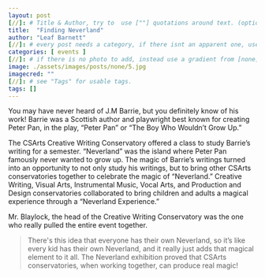 ```yaml
---
layout: post
[//]: # Title & Author, try to  use [""] quotations around text. (optional, just formality).
title:  "Finding Neverland"
author: "Leaf Barnett"
[//]: # every post needs a category, if there isnt an apparent one, use [misc].
categories: [ events ]
[//]: # if there is no photo to add, instead use a gradient from [none] folder by picking a number from 1-10. (all gradients are .jpg)
image: ./assets/images/posts/none/5.jpg
imagecred: ""
[//]: # see "Tags" for usable tags.
tags: []
---
```

You may have never heard of J.M Barrie, but you definitely know of his work! Barrie was a Scottish author and playwright best known for creating Peter Pan, in the play, “Peter Pan” or “The Boy Who Wouldn’t Grow Up.”  

The CSArts Creative Writing Conservatory offered a class to study Barrie’s writing for a semester. “Neverland” was the island where Peter Pan famously never wanted to grow up. The magic of Barrie’s writings turned into an opportunity to not only study his writings, but to bring other CSArts conservatories together to celebrate the magic of “Neverland.” Creative Writing, Visual Arts, Instrumental Music, Vocal Arts, and Production and Design conservatories collaborated to bring children and adults a magical experience through a “Neverland Experience.” 

Mr. Blaylock, the head of the Creative Writing Conservatory was the one who really pulled the entire event together. 

> There's this idea that everyone has their own Neverland, so it’s like every kid has their own Neverland, and it really just adds that magical element to it all. The Neverland exhibition proved that CSArts conservatories, when working together, can produce real magic!